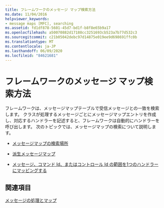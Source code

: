 ```yaml
---
title: フレームワークのメッセージ マップ検索方法
ms.date: 11/04/2016
helpviewer_keywords:
- message maps [MFC], searching
ms.assetid: fd1df878-5601-45d7-bd1f-b8f8e65b9a17
ms.openlocfilehash: a50070882d17188cc3251693cb523a7b77d532c3
ms.sourcegitcommit: c21b05042debc97d14875e019ee9d698691ffc0b
ms.translationtype: MT
ms.contentlocale: ja-JP
ms.lasthandoff: 06/09/2020
ms.locfileid: "84621681"
---
```

# <a name="how-the-framework-searches-message-maps"></a>フレームワークのメッセージ マップ検索方法

フレームワークは、メッセージマップテーブルで受信メッセージとの一致を検索します。 クラスが処理するメッセージごとにメッセージマップエントリを作成し、対応するハンドラーを記述すると、フレームワークは自動的にハンドラーを呼び出します。 次のトピックでは、メッセージマップの検索について説明します。

- [メッセージマップの検索場所](where-to-find-message-maps.md)

- [派生メッセージマップ](derived-message-maps.md)

- [メッセージ、コマンド Id、またはコントロール Id の範囲を1つのハンドラーにマッピングする](handlers-for-message-map-ranges.md)

## <a name="see-also"></a>関連項目

[メッセージの処理とマップ](message-handling-and-mapping.md)
